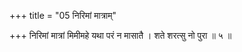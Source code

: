 +++
title = "05 निरिमां मात्राम्"

+++
निरिमां मात्रां मिमीमहे यथा परं न मासातै । शते शरत्सु नो पुरा ॥ ५ ॥